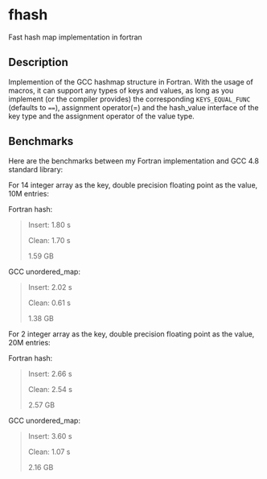 # fhash
Fast hash map implementation in fortran

## Description
Implemention of the GCC hashmap structure in Fortran. With the usage of macros, it can support any types of keys and values, as long as you implement (or the compiler provides) the corresponding `KEYS_EQUAL_FUNC` (defaults to `==`), assignment operator(=) and the hash_value interface of the key type and the assignment operator of the value type.

## Benchmarks

Here are the benchmarks between my Fortran implementation and GCC 4.8 standard library:

For 14 integer array as the key, double precision floating point as the value, 10M entries:

Fortran hash:

> Insert: 1.80 s
>
> Clean: 1.70 s
>
> 1.59 GB

GCC unordered_map:

> Insert: 2.02 s
> 
> Clean: 0.61 s
> 
> 1.38 GB

For 2 integer array as the key, double precision floating point as the value, 20M entries:

Fortran hash:

> Insert: 2.66 s
> 
> Clean: 2.54 s
> 
> 2.57 GB

GCC unordered_map:

> Insert: 3.60 s
> 
> Clean: 1.07 s
> 
> 2.16 GB